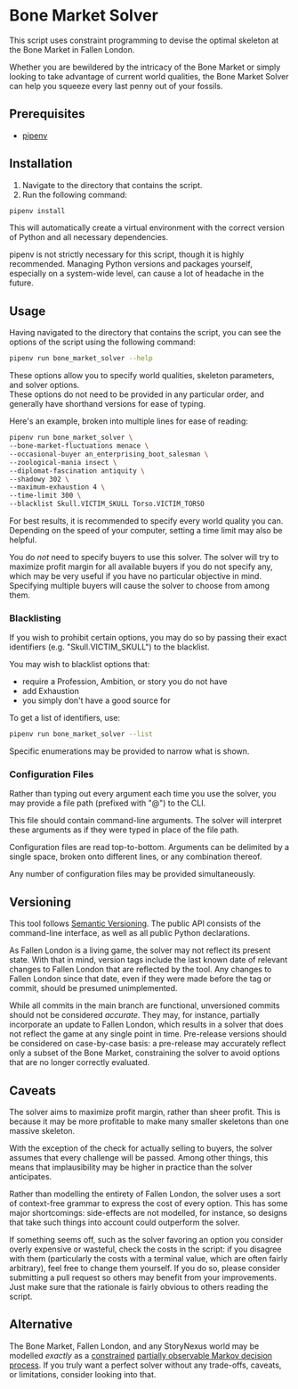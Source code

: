 # Bone Market Solver

This script uses constraint programming to devise the optimal skeleton at the Bone Market in Fallen London.

Whether you are bewildered by the intricacy of the Bone Market or simply looking to take advantage of current world qualities, the Bone Market Solver can help you squeeze every last penny out of your fossils.

## Prerequisites

* [pipenv](https://github.com/pypa/pipenv)

## Installation

1. Navigate to the directory that contains the script.
2. Run the following command:
```sh
pipenv install
```
This will automatically create a virtual environment with the correct version of Python and all necessary dependencies.

pipenv is not strictly necessary for this script, though it is highly recommended. Managing Python versions and packages yourself, especially on a system-wide level, can cause a lot of headache in the future.

## Usage

Having navigated to the directory that contains the script, you can see the options of the script using the following command:
```sh
pipenv run bone_market_solver --help
```

These options allow you to specify world qualities, skeleton parameters, and solver options.  
These options do not need to be provided in any particular order, and generally have shorthand versions for ease of typing.

Here's an example, broken into multiple lines for ease of reading:
```sh
pipenv run bone_market_solver \
--bone-market-fluctuations menace \
--occasional-buyer an_enterprising_boot_salesman \
--zoological-mania insect \
--diplomat-fascination antiquity \
--shadowy 302 \
--maximum-exhaustion 4 \
--time-limit 300 \
--blacklist Skull.VICTIM_SKULL Torso.VICTIM_TORSO
```

For best results, it is recommended to specify every world quality you can. Depending on the speed of your computer, setting a time limit may also be helpful.

You do *not* need to specify buyers to use this solver. The solver will try to maximize profit margin for all available buyers if you do not specify any, which may be very useful if you have no particular objective in mind. Specifying multiple buyers will cause the solver to choose from among them.

### Blacklisting

If you wish to prohibit certain options, you may do so by passing their exact identifiers (e.g. "Skull.VICTIM\_SKULL") to the blacklist.

You may wish to blacklist options that:
* require a Profession, Ambition, or story you do not have
* add Exhaustion
* you simply don't have a good source for

To get a list of identifiers, use:
```sh
pipenv run bone_market_solver --list
```
Specific enumerations may be provided to narrow what is shown.

### Configuration Files

Rather than typing out every argument each time you use the solver, you may provide a file path (prefixed with "@") to the CLI.

This file should contain command-line arguments. The solver will interpret these arguments as if they were typed in place of the file path.

Configuration files are read top-to-bottom. Arguments can be delimited by a single space, broken onto different lines, or any combination thereof.

Any number of configuration files may be provided simultaneously.

## Versioning

This tool follows [Semantic Versioning](https://semver.org/spec/v2.0.0.html). The public API consists of the command-line interface, as well as all public Python declarations.

As Fallen London is a living game, the solver may not reflect its present state. With that in mind, version tags include the last known date of relevant changes to Fallen London that are reflected by the tool. Any changes to Fallen London since that date, even if they were made before the tag or commit, should be presumed unimplemented.

While all commits in the main branch are functional, unversioned commits should not be considered *accurate*. They may, for instance, partially incorporate an update to Fallen London, which results in a solver that does not reflect the game at any single point in time. Pre-release versions should be considered on case-by-case basis: a pre-release may accurately reflect only a subset of the Bone Market, constraining the solver to avoid options that are no longer correctly evaluated.

## Caveats

The solver aims to maximize profit margin, rather than sheer profit. This is because it may be more profitable to make many smaller skeletons than one massive skeleton.

With the exception of the check for actually selling to buyers, the solver assumes that every challenge will be passed. Among other things, this means that implausibility may be higher in practice than the solver anticipates.

Rather than modelling the entirety of Fallen London, the solver uses a sort of context-free grammar to express the cost of every option. This has some major shortcomings: side-effects are not modelled, for instance, so designs that take such things into account could outperform the solver.

If something seems off, such as the solver favoring an option you consider overly expensive or wasteful, check the costs in the script: if you disagree with them (particularly the costs with a terminal value, which are often fairly arbitrary), feel free to change them yourself. If you do so, please consider submitting a pull request so others may benefit from your improvements. Just make sure that the rationale is fairly obvious to others reading the script.

## Alternative

The Bone Market, Fallen London, and any StoryNexus world may be modelled _exactly_ as a [constrained](https://en.wikipedia.org/wiki/Markov_decision_process#Constrained_Markov_decision_processes) [partially observable Markov decision process](https://en.wikipedia.org/wiki/Partially_observable_Markov_decision_process). If you truly want a perfect solver without any trade-offs, caveats, or limitations, consider looking into that.
